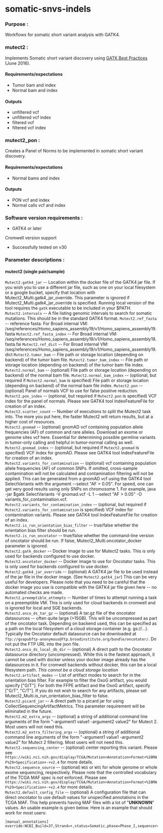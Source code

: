 # somatic-snvs-indels

### Purpose : 
Workflows for somatic short variant analysis with GATK4. 

### mutect2 :
Implements Somatic short variant discovery using [GATK Best Practices](https://software.broadinstitute.org/gatk/best-practices/workflow) (June 2016).


#### Requirements/expectations
- Tumor bam and index
- Normal bam and index

#### Outputs 
- unfiltered vcf 
- unfiltered vcf index 
- filtered vcf 
- filtered vcf index 

### mutect2_pon :
Creates a Panel of Norms to be implemented in somatic short variant discovery. 

#### Requirements/expectations
- Normal bams and index

#### Outputs 
- PON vcf and index
- Normal calls vcf and index
       
### Software version requirements :
- GATK4 or later 

Cromwell version support 
- Successfully tested on v30


### Parameter descriptions :
#### mutect2 (single pair/sample)  

``Mutect2.gatk4_jar`` -- Location within the docker file of the GATK4 jar file. If you wish you to use a different jar file, such as one on your local filesystem or a google bucket, specify that location with Mutect2_Multi.gatk4_jar_override. This parameter is ignored if Mutect2_Multi.gatk4_jar_override is specified. Running local version of the tool requires the `gatk` executable to be included in your $PATH. 
``Mutect2.intervals`` -- A file listing genomic intervals to search for somatic mutations. This should be in the standard GATK4 format. 
``Mutect2.ref_fasta`` -- reference fasta. For Broad internal VM: /seq/references/Homo_sapiens_assembly19/v1/Homo_sapiens_assembly19.fasta 
``Mutect2.ref_fasta_index`` -- For Broad internal VM: /seq/references/Homo_sapiens_assembly19/v1/Homo_sapiens_assembly19.fasta.fai 
``Mutect2.ref_dict`` -- For Broad internal VM: /seq/references/Homo_sapiens_assembly19/v1/Homo_sapiens_assembly19.dict 
``Mutect2.tumor_bam`` -- File path or storage location (depending on backend) of the tumor bam file. 
``Mutect2.tumor_bam_index`` -- File path or storage location (depending on backend) of the tumor bam file index. 
``Mutect2.normal_bam`` -- (optional) File path or storage location (depending on backend) of the normal bam file. 
``Mutect2.normal_bam_index`` -- (optional, but required if ``Mutect2.normal_bam`` is specified) File path or storage location (depending on backend) of the normal bam file index. 
``Mutect2.pon`` -- (optional) Panel of normals VCF to use for false positive reduction.  
``Mutect2.pon_index`` -- (optional, but required if ``Mutect2.pon`` is specified) VCF index for the panel of normals. Please see GATK4 tool IndexFeatureFile for creation of an index.  
``Mutect2.scatter_count`` -- Number of executions to split the Mutect2 task into. The more you put here, the faster Mutect2 will return results, but at a higher cost of resources.  
``Mutect2.gnomad`` -- (optional) gnomAD vcf containing population allele frequencies (AF) of common and rare alleles. Download an exome or genome sites vcf here. Essential for determining possible germline variants in tumor-only calling and helpful in tumor-normal calling as well.  
``Mutect2.gnomad_index`` -- (optional, but required if ``Mutect2.gnomad`` is specified) VCF index for gnomAD. Please see GATK4 tool IndexFeatureFile for creation of an index.  
``Mutect2.variants_for_contamination`` -- (optional) vcf containing population allele frequencies (AF) of common SNPs. If omitted, cross-sample contamination will not be calculated and contamination filtering will not be applied. This can be generated from a gnomAD vcf using the GATK4 tool SelectVariants with the argument --select "AF > 0.05". For speed, one can get very good results using only SNPs on chromosome 1. For example, java -jar $gatk SelectVariants -V gnomad.vcf -L 1 --select "AF > 0.05" -O variants_for_contamination.vcf.  
``Mutect2.variants_for_contamination_index`` -- (optional, but required if ``Mutect2.variants_for_contamination`` is specified) VCF index for contamination variants. Please see GATK4 tool IndexFeatureFile for creation of an index.  
``Mutect2.is_run_orientation_bias_filter`` -- true/false whether the orientation bias filter should be run.  
``Mutect2.is_run_oncotator`` -- true/false whether the command-line version of oncotator should be run. If false, Mutect2_Multi.oncotator_docker parameter is ignored.  
``Mutect2.gatk_docker`` -- Docker image to use for Mutect2 tasks. This is only used for backends configured to use docker.  
``Mutect2.oncotator_docker`` -- Docker image to use for Oncotator tasks. This is only used for backends configured to use docker.  
``Mutect2.gatk4_jar_override`` -- (optional) A GATK4 jar file to be used instead of the jar file in the docker image. (See ``Mutect2.gatk4_jar``) This can be very useful for developers. Please note that you need to be careful that the docker image you use is compatible with the GATK4 jar file given here -- no automated checks are made.  
``Mutect2.preemptible_attempts`` -- Number of times to attempt running a task on a preemptible VM. This is only used for cloud backends in cromwell and is ignored for local and SGE backends.  
``Mutect2.onco_ds_tar_gz`` -- (optional)  A tar.gz file of the oncotator datasources -- often quite large (>15GB).  This will be uncompressed as part of the oncotator task.  Depending on backend used, this can be specified as a path on the local filesystem of a cloud storage container (e.g. gs://...).  Typically the Oncotator default datasource can be downloaded at ``ftp://gsapubftp-anonymous@ftp.broadinstitute.org/bundle/oncotator/``.  Do not put the FTP URL into the json file.  
``Mutect2.onco_ds_local_db_dir`` -- (optional)  A direct path to the Oncotator datasource directory (uncompressed).  While this is the fastest approach, it cannot be used with docker unless your docker image already has the datasources in it.  For cromwell backends without docker, this can be a local filesystem path.  *This cannot be a cloud storage location*  
``Mutect2.artifact_modes`` -- List of artifact modes to search for in the orientation bias filter. For example to filter the OxoG artifact, you would specify ["G/T"]. For both the FFPE artifact and the OxoG artifact, specify ["G/T", "C/T"]. If you do not wish to search for any artifacts, please set Mutect2_Multi.is_run_orientation_bias_filter to false.  
``Mutect2.picard_jar`` -- A direct path to a picard jar for using CollectSequencingArtifactMetrics. This parameter requirement will be eliminated in the future.  
``Mutect2.m2_extra_args`` -- (optional) a string of additional command line arguments of the form "-argument1 value1 -argument2 value2" for Mutect 2. Most users will not need this.  
``Mutect2.m2_extra_filtering_args`` -- (optional) a string of additional command line arguments of the form "-argument1 value1 -argument2 value2" for Mutect 2 filtering. Most users will not need this.  
``Mutect2.sequencing_center`` -- (optional) center reporting this variant.     Please see ``https://wiki.nci.nih.gov/display/TCGA/Mutation+Annotation+Format+%28MAF%29+Specification+-+v2.4`` for more details.  
``Mutect2.sequence_source`` -- (optional)  ``WGS`` or ``WXS`` for whole genome or whole exome sequencing, respectively.  Please note that the controlled vocabulary of the TCGA MAF spec is *not* enforced.  Please see ``https://wiki.nci.nih.gov/display/TCGA/Mutation+Annotation+Format+%28MAF%29+Specification+-+v2.4`` for more details.  
``Mutect2.default_config_file`` -- (optional)  A configuration file that can direct oncotator to use default values for unspecified annotations in the TCGA MAF.  This help prevents having MAF files with a lot of "__UNKNOWN__" values.  An usable example is given below.  Here is an example that should work for most users:
```
[manual_annotations]
override:NCBI_Build=37,Strand=+,status=Somatic,phase=Phase_I,sequencer=Illumina,Tumor_Validation_Allele1=,Tumor_Validation_Allele2=,Match_Norm_Validation_Allele1=,Match_Norm_Validation_Allele2=,Verification_Status=,Validation_Status=,Validation_Method=,Score=,BAM_file=,Match_Norm_Seq_Allele1=,Match_Norm_Seq_Allele2=
```

